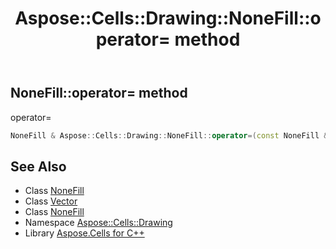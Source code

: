 ﻿---
title: Aspose::Cells::Drawing::NoneFill::operator= method
linktitle: operator=
second_title: Aspose.Cells for C++ API Reference
description: 'Aspose::Cells::Drawing::NoneFill::operator= method. operator= in C++.'
type: docs
weight: 300
url: /cpp/aspose.cells.drawing/nonefill/operator_asm/
---
## NoneFill::operator= method


operator=

```cpp
NoneFill & Aspose::Cells::Drawing::NoneFill::operator=(const NoneFill &src)
```

## See Also

* Class [NoneFill](../)
* Class [Vector](../../../aspose.cells/vector/)
* Class [NoneFill](../)
* Namespace [Aspose::Cells::Drawing](../../)
* Library [Aspose.Cells for C++](../../../)
